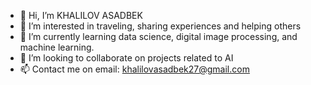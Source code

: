 - 👋 Hi, I’m KHALILOV ASADBEK
- 👀 I’m interested in traveling, sharing experiences and helping others
- 🌱 I’m currently learning data science, digital image processing, and machine learning.
- 💞️ I’m looking to collaborate on projects related to AI
- 📫 Contact me on email: khalilovasadbek27@gmail.com

<!---
Khai2708/Khai2708 is a ✨ special ✨ repository because its `README.md` (this file) appears on your GitHub profile.
You can click the Preview link to take a look at your changes.
--->

